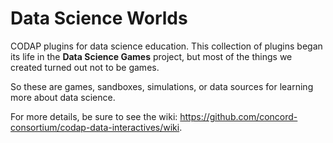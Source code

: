 # Data Science Worlds
CODAP plugins for data science education. This collection of plugins
began its life in the **Data Science Games** project, 
but most of the things we created turned out not to be games.

So these are games, sandboxes, simulations, or data sources for learning more about data science.

For more details, be sure to see the wiki: https://github.com/concord-consortium/codap-data-interactives/wiki.
